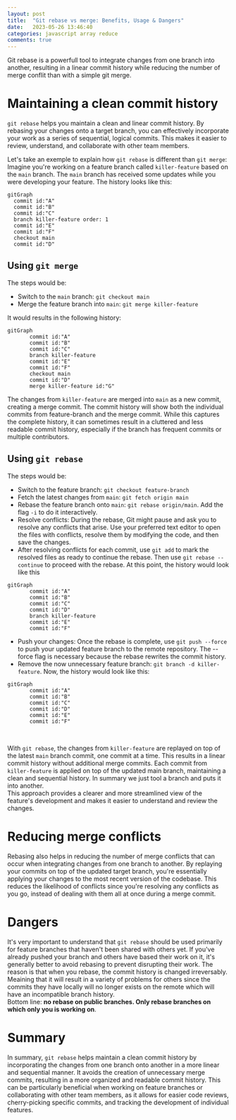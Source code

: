 ```yaml
---
layout: post
title:  "Git rebase vs merge: Benefits, Usage & Dangers"
date:   2023-05-26 13:46:40
categories: javascript array reduce
comments: true
---
```


Git rebase is a powerfull tool to integrate changes from one branch into another, resulting in a linear commit history while reducing the number of merge conflit than with a simple git merge.  

# Maintaining a clean commit history
`git rebase` helps you maintain a clean and linear commit history. By rebasing your changes onto a target branch, you can effectively incorporate your work as a series of sequential, logical commits. This makes it easier to review, understand, and collaborate with other team members.

Let's take an exemple to explain how `git rebase` is different than `git merge`: Imagine you're working on a feature branch called `killer-feature` based on the `main` branch. The `main` branch has received some updates while you were developing your feature. The history looks like this:  
```mermaid
gitGraph
  commit id:"A"
  commit id:"B"
  commit id:"C"
  branch killer-feature order: 1
  commit id:"E"
  commit id:"F"
  checkout main
  commit id:"D"
```

## Using `git merge`
The steps would be:  
- Switch to the `main` branch: `git checkout main`
- Merge the feature branch into `main`: `git merge killer-feature`

It would results in the following history:  
```mermaid
gitGraph
       commit id:"A"
       commit id:"B"
       commit id:"C"
       branch killer-feature
       commit id:"E"
       commit id:"F"
       checkout main
       commit id:"D"
       merge killer-feature id:"G"
```

The changes from `killer-feature` are merged into `main` as a new commit, creating a merge commit. The commit history will show both the individual commits from feature-branch and the merge commit. While this captures the complete history, it can sometimes result in a cluttered and less readable commit history, especially if the branch has frequent commits or multiple contributors.  

## Using `git rebase`
The steps would be:  
- Switch to the feature branch: `git checkout feature-branch`
- Fetch the latest changes from `main`: `git fetch origin main`
- Rebase the feature branch onto `main`: `git rebase origin/main`. Add the flag `-i` to do it interactively.
- Resolve conflicts: During the rebase, Git might pause and ask you to resolve any conflicts that arise. Use your preferred text editor to open the files with conflicts, resolve them by modifying the code, and then save the changes.
- After resolving conflicts for each commit, use `git add` to mark the resolved files as ready to continue the rebase. Then use `git rebase --continue` to proceed with the rebase. At this point, the history would look like this
```mermaid
gitGraph
       commit id:"A"
       commit id:"B"
       commit id:"C"
       commit id:"D"
       branch killer-feature
       commit id:"E"
       commit id:"F"
```
- Push your changes: Once the rebase is complete, use `git push --force` to push your updated feature branch to the remote repository. The --force flag is necessary because the rebase rewrites the commit history. 
- Remove the now unnecessary feature branch: `git branch -d killer-feature`. Now, the history would look like this:
```mermaid
gitGraph
       commit id:"A"
       commit id:"B"
       commit id:"C"
       commit id:"D"
       commit id:"E"
       commit id:"F"
```

<br>


With `git rebase`, the changes from `killer-feature` are replayed on top of the latest `main` branch commit, one commit at a time. This results in a linear commit history without additional merge commits. Each commit from `killer-feature` is applied on top of the updated main branch, maintaining a clean and sequential history. In summary we just tool a branch and puts it into another.  
This approach provides a clearer and more streamlined view of the feature's development and makes it easier to understand and review the changes.  

# Reducing merge conflicts
Rebasing also helps in reducing the number of merge conflicts that can occur when integrating changes from one branch to another. By replaying your commits on top of the updated target branch, you're essentially applying your changes to the most recent version of the codebase. This reduces the likelihood of conflicts since you're resolving any conflicts as you go, instead of dealing with them all at once during a merge commit.  

# Dangers
It's very important to understand that `git rebase` should be used primarily for feature branches that haven't been shared with others yet. If you've already pushed your branch and others have based their work on it, it's generally better to avoid rebasing to prevent disrupting their work. The reason is that when you rebase, the commit history is changed irreversably. Meaining that it will result in a variety of problems for others since the commits they have locally will no longer exists on the remote which will have an incompatible branch history.  
Bottom line: __no rebase on public branches. Only rebase branches on which only you is working on__.  

# Summary
In summary, `git rebase` helps maintain a clean commit history by incorporating the changes from one branch onto another in a more linear and sequential manner. It avoids the creation of unnecessary merge commits, resulting in a more organized and readable commit history. This can be particularly beneficial when working on feature branches or collaborating with other team members, as it allows for easier code reviews, cherry-picking specific commits, and tracking the development of individual features.  